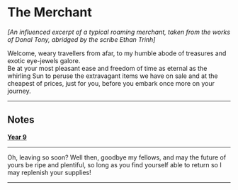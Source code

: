 <head>
  <title>The Merchant</title>
</head>
<body>
  <h1 class="title">The Merchant</h1>
  <p><i>[An influenced excerpt of a typical roaming merchant, taken from the works of Donal Tony, abridged by the scribe Ethan Trinh]</i></p>
  <p>Welcome, weary travellers from afar, to my humble abode of treasures and exotic eye-jewels galore. <br> Be at your most pleasant ease and freedom of time as eternal as the whirling Sun to peruse the extravagant items we have on sale and at the cheapest of prices, just for you, before you embark once more on your journey.</p>
  <hr class="divider_one">
  <h2 class="subtitles">Notes</h2>
  <p><b><a href="https://harzavad/github.io/the-merchant/notes/year-9.html">Year 9</a></b></p>
  <hr class="divider_one">
  <p>Oh, leaving so soon? Well then, goodbye my fellows, and may the future of yours be ripe and plentiful, so long as you find yourself able to return so I may replenish your supplies!</p>
  <hr class="divider_one">
</body>
